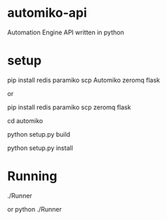 automiko-api
========

Automation Engine API written in python

setup
========
pip install redis paramiko scp Automiko zeromq flask

or 

pip install redis paramiko scp zeromq flask

cd automiko 


python setup.py build


python setup.py install

Running
========

./Runner

or 
python ./Runner
